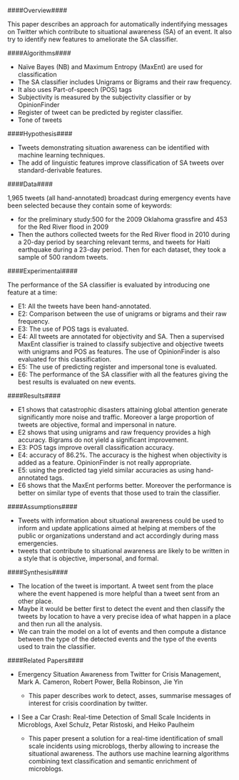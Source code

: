 ####Overview####

This paper describes an approach for automatically indentifying messages on Twitter which contribute to situational awareness (SA) of an event. It also try to identify new features to ameliorate the SA classifier.

####Algorithms####

- Naïve Bayes (NB) and Maximum Entropy (MaxEnt) are used for classification
- The SA classifier includes Unigrams or Bigrams and their raw frequency.
- It also uses Part-of-speech (POS) tags
- Subjectivity is measured by the subjectivity classifier or by OpinionFinder
- Register of tweet can be predicted by register classifier.
- Tone of tweets

####Hypothesis####

- Tweets demonstrating situation awareness can be identified with machine learning techniques.
- The add of linguistic features improve classification of SA tweets over standard-derivable features.

####Data####

1,965 tweets (all hand-annotated) broadcast during emergency events have been selected because they contain some of keywords:

- for the preliminary study:500 for the 2009 Oklahoma grassfire and 453 for the Red River flood in 2009
- Then the authors collected tweets for the Red River flood in 2010 during a 20-day period by searching relevant terms, and tweets for Haiti earthquake during a 23-day period. Then for each dataset, they took a sample of 500 random tweets.

####Experimental####

The performance of the SA classifier is evaluated by introducing one feature at a time:

- E1: All the tweets have been hand-annotated.
- E2: Comparison between the use of unigrams or bigrams and their raw frequency.
- E3: The use of POS tags is evaluated.
- E4: All tweets are annotated for objectivity and SA. Then a supervised MaxEnt classifier is trained to classify subjective and objective tweets with unigrams and POS as features. The use of OpinionFinder is also evaluated for this classification.
- E5: The use of predicting register and impersonal tone is evaluated.
- E6: The performance of the SA classifier with all the features giving the best results is evaluated on new events.

####Results####

- E1 shows that catastrophic disasters attaining global attention generate significantly more noise and traffic. Moreover a large proportion of tweets are objective, formal and impersonal in nature.
- E2 shows that using unigrams and raw frequency provides a high accuracy. Bigrams do not yield a significant improvement.
- E3: POS tags improve overall classification accuracy.
- E4: accuracy of 86.2%. The accuracy is the highest when objectivity is added as a feature. OpinionFinder is not really appropriate.
- E5: using the predicted tag yield similar accuracies as using hand-annotated tags.
- E6 shows that the MaxEnt performs better. Moreover the performance is better on similar type of events that those used to train the classifier.

####Assumptions####

- Tweets with information about situational awareness could be used to inform and update applications aimed at helping at members of the public or organizations understand and act accordingly during mass emergencies.
- tweets that contribute to situational awareness are likely to be written in a style that is objective, impersonal, and formal.

####Synthesis####

- The location of the tweet is important. A tweet sent from the place where the event happened is more helpful than a tweet sent from an other place.
- Maybe it would be better first to detect the event and then classify the tweets by location to have a very precise idea of what happen in a place and then run all the analysis.
- We can train the model on a lot of events and then compute a distance between the type of the detected events and the type of the events used to train the classifier. 

####Related Papers####

- Emergency Situation Awareness from Twitter for Crisis Management, Mark A. Cameron, Robert Power, Bella Robinson, Jie Yin
	-  This paper describes work to detect, asses, summarise messages of interest for crisis coordination by twitter.

- I See a Car Crash: Real-time Detection of Small Scale Incidents in Microblogs, Axel Schulz, Petar Ristoski, and Heiko Paulheim
	- This paper present a solution for a real-time identification of small scale incidents using microblogs, therby allowing to increase the situational awareness. The authors use machine learning algorithms combining text classification and semantic enrichment of microblogs.
